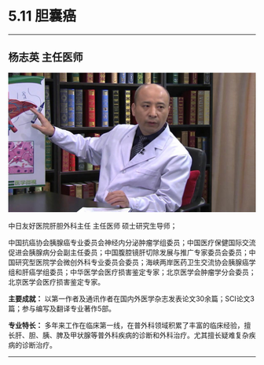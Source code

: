 # 5.11 胆囊癌

---

## 杨志英 主任医师

![1679228402976](image/c05_011/1679228402976.png)

中日友好医院肝胆外科主任 主任医师 硕士研究生导师；

中国抗癌协会胰腺癌专业委员会神经内分泌肿瘤学组委员；中国医疗保健国际交流促进会胰腺病分会副主任委员；中国腹腔镜肝切除发展与推广专家委员会委员；中国研究型医院学会微创外科专业委员会委员；海峡两岸医药卫生交流协会胰腺癌学组和肝癌学组委员；中华医学会医疗损害鉴定专家；北京医学会肿瘤学分会委员；北京医学会医疗损害鉴定专家。

**主要成就：** 以第一作者及通讯作者在国内外医学杂志发表论文30余篇；SCI论文3篇；参与编写及翻译专业著作5部。

**专业特长：** 多年来工作在临床第一线，在普外科领域积累了丰富的临床经验，擅长肝、胆、胰、脾及甲状腺等普外科疾病的诊断和外科治疗。尤其擅长疑难复杂疾病的诊断治疗。

---
